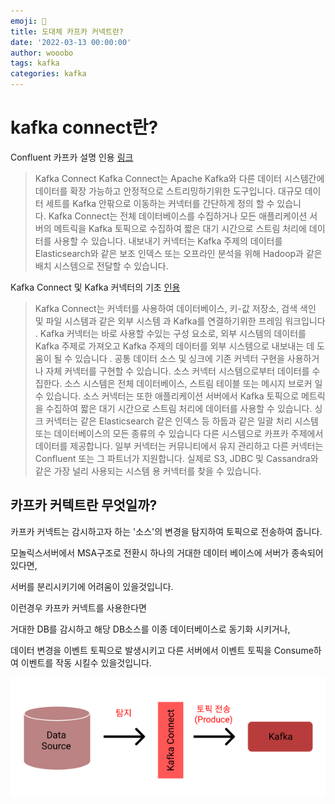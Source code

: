 ```yaml
---
emoji: 🔮
title: 도대체 카프카 커넥트란?
date: '2022-03-13 00:00:00'
author: wooobo
tags: kafka
categories: kafka
---
```


# kafka connect란?

Confluent 카프카 설명 인용 [링크](https://docs.confluent.io/3.0.1/connect/intro.html)

> Kafka Connect
Kafka Connect는 Apache Kafka와 다른 데이터 시스템간에 데이터를 확장 가능하고 안정적으로 스트리밍하기위한 도구입니다. 대규모 데이터 세트를 Kafka 안팎으로 이동하는 커넥터를 간단하게 정의 할 수 있습니다. Kafka Connect는 전체 데이터베이스를 수집하거나 모든 애플리케이션 서버의 메트릭을 Kafka 토픽으로 수집하여 짧은 대기 시간으로 스트림 처리에 데이터를 사용할 수 있습니다. 내보내기 커넥터는 Kafka 주제의 데이터를 Elasticsearch와 같은 보조 인덱스 또는 오프라인 분석을 위해 Hadoop과 같은 배치 시스템으로 전달할 수 있습니다.

Kafka Connect 및 Kafka 커넥터의 기초 [인용](https://www.baeldung.com/kafka-connectors-guide)

> Kafka Connect는 커넥터를 사용하여 데이터베이스, 키-값 저장소, 검색 색인 및 파일 시스템과 같은 외부 시스템 과 Kafka를 연결하기위한 프레임 워크입니다 .
Kafka 커넥터는 바로 사용할 수있는 구성 요소로, 외부 시스템의 데이터를 Kafka 주제로 가져오고 Kafka 주제의 데이터를 외부 시스템으로 내보내는 데 도움이 될 수 있습니다 . 공통 데이터 소스 및 싱크에 기존 커넥터 구현을 사용하거나 자체 커넥터를 구현할 수 있습니다.
소스 커넥터 시스템으로부터 데이터를 수집한다. 소스 시스템은 전체 데이터베이스, 스트림 테이블 또는 메시지 브로커 일 수 있습니다. 소스 커넥터는 또한 애플리케이션 서버에서 Kafka 토픽으로 메트릭을 수집하여 짧은 대기 시간으로 스트림 처리에 데이터를 사용할 수 있습니다.
싱크 커넥터는 같은 Elasticsearch 같은 인덱스 등 하둡과 같은 일괄 처리 시스템 또는 데이터베이스의 모든 종류의 수 있습니다 다른 시스템으로 카프카 주제에서 데이터를 제공합니다.
일부 커넥터는 커뮤니티에서 유지 관리하고 다른 커넥터는 Confluent 또는 그 파트너가 지원합니다. 실제로 S3, JDBC 및 Cassandra와 같은 가장 널리 사용되는 시스템 용 커넥터를 찾을 수 있습니다.

## 카프카 커텍트란 무엇일까?

카프카 커넥트는 감시하고자 하는 '소스'의 변경을 탐지하여 토픽으로 전송하여 줍니다.

모놀릭스서버에서 MSA구조로 전환시 하나의 거대한 데이터 베이스에 서버가 종속되어있다면,

서버를 분리시키기에 어려움이 있을것입니다.

이런경우 카프카 커넥트를 사용한다면

거대한 DB를 감시하고 해당 DB소스를 이종 데이터베이스로 동기화 시키거나,

데이터 변경을 이벤트 토픽으로 발생시키고  다른 서버에서 이벤트 토픽을 Consume하여 이벤트를 작동 시킬수 있을것입니다.

![img.png](../../assets/images/kafkabasic.png)   
